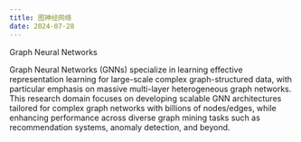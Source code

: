 ```yaml
---
title: 图神经网络
date: 2024-07-28
---
```


Graph Neural Networks

Graph Neural Networks (GNNs) specialize in learning effective representation learning for large-scale complex graph-structured data, with particular emphasis on massive multi-layer heterogeneous graph networks. This research domain focuses on developing scalable GNN architectures tailored for complex graph networks with billions of nodes/edges, while enhancing performance across diverse graph mining tasks such as recommendation systems, anomaly detection, and beyond.

<!--more-->

